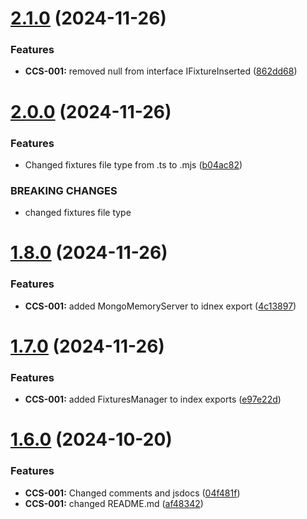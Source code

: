 # [2.1.0](https://github.com/CyberT33N/ModelManager/compare/v2.0.0...v2.1.0) (2024-11-26)


### Features

* **CCS-001:** removed null from interface IFixtureInserted ([862dd68](https://github.com/CyberT33N/ModelManager/commit/862dd68e980d6f49f7ae6be8d597306d5205a313))



# [2.0.0](https://github.com/CyberT33N/ModelManager/compare/v1.8.0...v2.0.0) (2024-11-26)


### Features

* Changed fixtures file type from .ts to .mjs ([b04ac82](https://github.com/CyberT33N/ModelManager/commit/b04ac828be1cdc74e94bbba866c29102c5805704))


### BREAKING CHANGES

* changed fixtures file type



# [1.8.0](https://github.com/CyberT33N/ModelManager/compare/v1.7.0...v1.8.0) (2024-11-26)


### Features

* **CCS-001:** added MongoMemoryServer to idnex export ([4c13897](https://github.com/CyberT33N/ModelManager/commit/4c13897b813d052070e71273877953e334728007))



# [1.7.0](https://github.com/CyberT33N/ModelManager/compare/v1.6.0...v1.7.0) (2024-11-26)


### Features

* **CCS-001:** added FixturesManager to index exports ([e97e22d](https://github.com/CyberT33N/ModelManager/commit/e97e22dfa2d752be5984fb1b72531ba9fe915711))



# [1.6.0](https://github.com/CyberT33N/ModelManager/compare/v1.5.0...v1.6.0) (2024-10-20)


### Features

* **CCS-001:** Changed comments and jsdocs ([04f481f](https://github.com/CyberT33N/ModelManager/commit/04f481f736897a2db7603ff028086d645bb295ad))
* **CCS-001:** changed README.md ([af48342](https://github.com/CyberT33N/ModelManager/commit/af48342504496d63fdaf9f3b5c1367f99013fa56))



